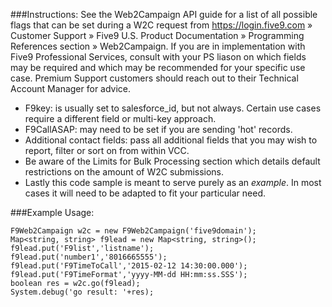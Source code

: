 ###Instructions:
See the Web2Campaign API guide for a list of all possible flags that can be set during a W2C request from https://login.five9.com » Customer Support » Five9 U.S. Product Documentation » Programming References section » Web2Campaign. If you are in implementation with Five9 Professional Services, consult with your PS liason on which fields may be required and which may be recommended for your specific use case. Premium Support customers should reach out to their Technical Account Manager for advice.
* F9key: is usually set to salesforce_id, but not always. Certain use cases require a different field or multi-key approach.
* F9CallASAP: may need to be set if you are sending 'hot' records.
* Additional contact fields: pass all additional fields that you may wish to report, filter or sort on from within VCC.
* Be aware of the Limits for Bulk Processing section which details default restrictions on the amount of W2C submissions.
* Lastly this code sample is meant to serve purely as an *example*. In most cases it will need to be adapted to fit your particular need.

###Example Usage:
```apex
F9Web2Campaign w2c = new F9Web2Campaign('five9domain');
Map<string, string> f9lead = new Map<string, string>();
f9lead.put('F9list','listname');
f9lead.put('number1','8016665555');
f9lead.put('F9TimeToCall','2015-02-12 14:30:00.000');
f9lead.put('F9TimeFormat','yyyy-MM-dd HH:mm:ss.SSS');
boolean res = w2c.go(f9lead);
System.debug('go result: '+res);
```
